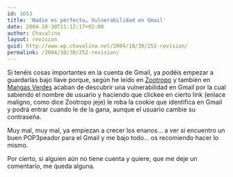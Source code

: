 ```yaml
---
id: 1653
title: 'Nadie es perfecto… Vulnerabilidad en Gmail'
date: 2004-10-30T11:12:17+02:00
author: Chavalina
layout: revision
guid: http://www.wp.chavalina.net/2004/10/30/252-revision/
permalink: /2004/10/30/252-revision/
---
```

Si tenéis cosas importantes en la cuenta de Gmail, ya podéis empezar a guardarlas bajo llave porque, seg&uacute;n he leído en <a href="http://zootropo.f2o.org/archivos/2004/10/30/importante-vulnerabilidad-en-gmail/" target="_blank">Zootropo</a> y también en <a href="http://www.proyectoisla.com/mangasverdes/index.php?p=295" target="_blank">Mangas Verdes</a> acaban de descubrir una vulnerabilidad en Gmail por la cual sabiendo el nombre de usuario y haciendo que clickee en cierto link (enlace maligno, como dice Zootropo jeje) le roba la cookie que identifica en Gmail y podrá entrar cuando le de la gana, aunque el usuario cambie su contrase&ntilde;a.

Muy mal, muy mal, ya empiezan a crecer los enanos… a ver si encuentro un buen POP3peador para el Gmail y me bajo todo… os recomiendo hacer lo mismo.

Por cierto, si alguien a&uacute;n no tiene cuenta y quiere, que me deje un comentario, me queda alguna.